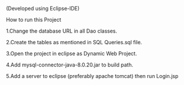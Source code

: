 (Developed using Eclipse-IDE)

How to run this Project

1.Change the database URL in all Dao classes.

2.Create the tables as mentioned in SQL Queries.sql file.

3.Open the project in eclipse as Dynamic Web Project.

4.Add mysql-connector-java-8.0.20.jar to build path.

5.Add a server to eclipse (preferably apache tomcat) then run Login.jsp
